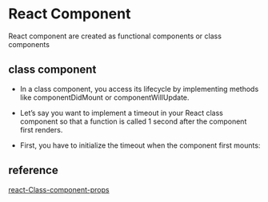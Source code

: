 # React Component

React component are created as functional components or class components

## class component

- In a class component, you access its lifecycle by implementing methods like componentDidMount or componentWillUpdate.

- Let’s say you want to implement a timeout in your React class component so that a function is called 1 second after the component first renders.

- First, you have to initialize the timeout when the component first mounts:

## reference

[react-Class-component-props](https://upmostly.com/tutorials/how-to-use-react-props-in-class-components)
